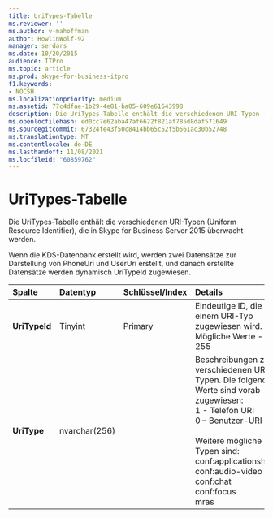 ```yaml
---
title: UriTypes-Tabelle
ms.reviewer: ''
ms.author: v-mahoffman
author: HowlinWolf-92
manager: serdars
ms.date: 10/20/2015
audience: ITPro
ms.topic: article
ms.prod: skype-for-business-itpro
f1.keywords:
- NOCSH
ms.localizationpriority: medium
ms.assetid: 77c4dfae-1b29-4e81-ba05-609e61643998
description: Die UriTypes-Tabelle enthält die verschiedenen URI-Typen (Uniform Resource Identifier), die in Skype for Business Server 2015 überwacht werden.
ms.openlocfilehash: ed0cc7e62aba47af6622f821af785d8daf571649
ms.sourcegitcommit: 67324fe43f50c8414bb65c52f5b561ac30b52748
ms.translationtype: MT
ms.contentlocale: de-DE
ms.lasthandoff: 11/08/2021
ms.locfileid: "60859762"
---
```

# <a name="uritypes-table"></a>UriTypes-Tabelle
 
Die UriTypes-Tabelle enthält die verschiedenen URI-Typen (Uniform Resource Identifier), die in Skype for Business Server 2015 überwacht werden.

Wenn die KDS-Datenbank erstellt wird, werden zwei Datensätze zur Darstellung von PhoneUri und UserUri erstellt, und danach erstellte Datensätze werden dynamisch UriTypeId zugewiesen. 
  
|**Spalte**|**Datentyp**|**Schlüssel/Index**|**Details**|
|:-----|:-----|:-----|:-----|
|**UriTypeId** <br/> |Tinyint  <br/> |Primary  <br/> |Eindeutige ID, die einem URI-Typ zugewiesen wird.  <br/> Mögliche Werte - 0 bis 255 |
|**UriType** <br/> |nvarchar(256)  <br/> || Beschreibungen zu verschiedenen URI-Typen. Die folgenden Werte sind vorab zugewiesen: <br/>  1 - Telefon URI <br/>  0 – Benutzer-URI <br/> <br/>  Weitere mögliche Typen sind: <br/>conf:applicationsharing <br/> conf:audio-video<br/> conf:chat<br/>    conf:focus<br/>   mras<br/>
